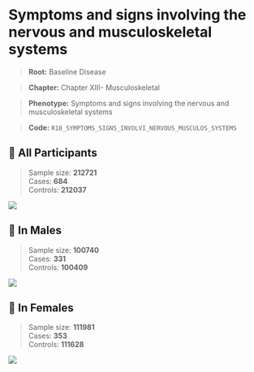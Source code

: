 # Symptoms and signs involving the nervous and musculoskeletal systems

> **Root:** Baseline Disease  

> **Chapter:** Chapter XIII- Musculoskeletal  

> **Phenotype:** Symptoms and signs involving the nervous and musculoskeletal systems  

> **Code:** `R18_SYMPTOMS_SIGNS_INVOLVI_NERVOUS_MUSCULOS_SYSTEMS`

## 🧪 All Participants  
> Sample size: **212721**  
> Cases: **684**  
> Controls: **212037**
<img src="/Disease/Figures/ALL/Baseline/R18_SYMPTOMS_SIGNS_INVOLVI_NERVOUS_MUSCULOS_SYSTEMS.png"/>
<CsvTable src="/Disease_Data/ALL/Baseline/LG_R18_SYMPTOMS_SIGNS_INVOLVI_NERVOUS_MUSCULOS_SYSTEMS.csv" label="🔍 View full results" />

## 👨 In Males  
> Sample size: **100740**  
> Cases: **331**  
> Controls: **100409**
<img src="/Disease/Figures/Male/Baseline/R18_SYMPTOMS_SIGNS_INVOLVI_NERVOUS_MUSCULOS_SYSTEMS.png"/>
<CsvTable src="/Disease_Data/Male/Baseline/LG_R18_SYMPTOMS_SIGNS_INVOLVI_NERVOUS_MUSCULOS_SYSTEMS.csv" label="🔍 View full results" />

## 👩 In Females  
> Sample size: **111981**  
> Cases: **353**  
> Controls: **111628**
<img src="/Disease/Figures/Female/Baseline/R18_SYMPTOMS_SIGNS_INVOLVI_NERVOUS_MUSCULOS_SYSTEMS.png"/>
<CsvTable src="/Disease_Data/Female/Baseline/LG_R18_SYMPTOMS_SIGNS_INVOLVI_NERVOUS_MUSCULOS_SYSTEMS.csv" label="🔍 View full results" />

